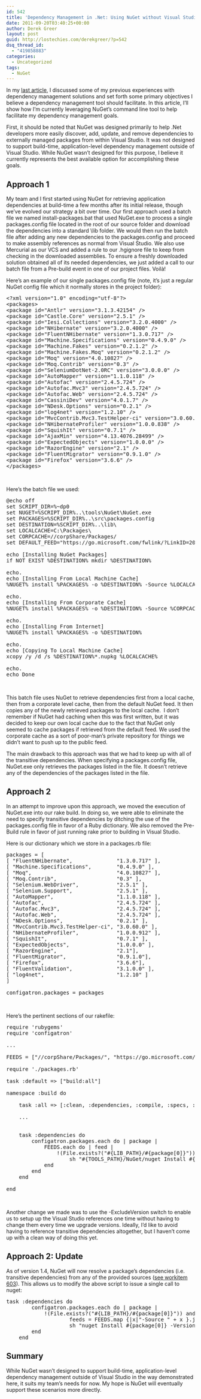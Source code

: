 ```yaml
---
id: 542
title: 'Dependency Management in .Net: Using NuGet without Visual Studio'
date: 2011-09-20T03:40:25+00:00
author: Derek Greer
layout: post
guid: http://lostechies.com/derekgreer/?p=542
dsq_thread_id:
  - "419858883"
categories:
  - Uncategorized
tags:
  - NuGet
---
```

In my [last article](http://lostechies.com/derekgreer/2011/09/18/dependency-management-in-net/), I discussed some of my previous experiences with dependency management solutions and set forth some primary objectives I believe a dependency management tool should facilitate. In this article, I’ll show how I’m currently leveraging NuGet’s command line tool to help facilitate my dependency management goals.

First, it should be noted that NuGet was designed primarily to help .Net developers more easily discover, add, update, and remove dependencies to externally managed packages from within Visual Studio. It was not designed to support build-time, application-level dependency management outside of Visual Studio. While NuGet wasn’t designed for this purpose, I believe it currently represents the best available option for accomplishing these goals. 

## Approach 1

My team and I first started using NuGet for retrieving application dependencies at build-time a few months after its initial release, though we’ve evolved our strategy a bit over time. Our first approach used a batch file we named install-packages.bat that used NuGet.exe to process a single packages.config file located in the root of our source folder and download the dependencies into a standard \lib folder. We would then run the batch file after adding any new dependencies to the packages.config and proceed to make assembly references as normal from Visual Studio. We also use Mercurial as our VCS and added a rule to our .hgignore file to keep from checking in the downloaded assemblies. To ensure a freshly downloaded solution obtained all of its needed dependencies, we just added a call to our batch file from a Pre-build event in one of our project files. Voilà!

Here’s an example of our single packages.config file (note, it’s just a regular NuGet config file which it normally stores in the project folder): 

<pre class="brush:xml; gutter:false; wrap-lines:false; tab-size:2;">&lt;?xml version="1.0" encoding="utf-8"?&gt;
&lt;packages&gt;
&lt;package id="Antlr" version="3.1.3.42154" /&gt;
&lt;package id="Castle.Core" version="2.5.1" /&gt;
&lt;package id="Iesi.Collections" version="3.2.0.4000" /&gt;
&lt;package id="NHibernate" version="3.2.0.4000" /&gt;
&lt;package id="FluentNHibernate" version="1.3.0.717" /&gt;
&lt;package id="Machine.Specifications" version="0.4.9.0" /&gt;
&lt;package id="Machine.Fakes" version="0.2.1.2" /&gt;
&lt;package id="Machine.Fakes.Moq" version="0.2.1.2" /&gt;
&lt;package id="Moq" version="4.0.10827" /&gt;
&lt;package id="Moq.Contrib" version="0.3" /&gt;
&lt;package id="SeleniumDotNet-2.0RC" version="3.0.0.0" /&gt;
&lt;package id="AutoMapper" version="1.1.0.118" /&gt;
&lt;package id="Autofac" version="2.4.5.724" /&gt;
&lt;package id="Autofac.Mvc3" version="2.4.5.724" /&gt;
&lt;package id="Autofac.Web" version="2.4.5.724" /&gt;
&lt;package id="CassiniDev" version="4.0.1.7" /&gt;
&lt;package id="NDesk.Options" version="0.2.1" /&gt;
&lt;package id="log4net" version="1.2.10" /&gt;
&lt;package id="MvcContrib.Mvc3.TestHelper-ci" version="3.0.60.0" /&gt;
&lt;package id="NHibernateProfiler" version="1.0.0.838" /&gt;
&lt;package id="SquishIt" version="0.7.1" /&gt;
&lt;package id="AjaxMin" version="4.13.4076.28499" /&gt;
&lt;package id="ExpectedObjects" version="1.0.0.0" /&gt;
&lt;package id="RazorEngine" version="2.1" /&gt;
&lt;package id="FluentMigrator" version="0.9.1.0" /&gt;
&lt;package id="Firefox" version="3.6.6" /&gt;
&lt;/packages></pre>

&nbsp;

Here’s the batch file we used: 

<pre class="brush:shell; gutter:false; wrap-lines:false; tab-size:2;">@echo off
set SCRIPT_DIR=%~dp0
set NUGET=%SCRIPT_DIR%..\tools\NuGet\NuGet.exe
set PACKAGES=%SCRIPT_DIR%..\src\packages.config
set DESTINATION=%SCRIPT_DIR%..\lib\
set LOCALCACHE=C:\Packages\
set CORPCACHE=//corpShare/Packages/
set DEFAULT_FEED="https://go.microsoft.com/fwlink/?LinkID=206669"

echo [Installing NuGet Packages]
if NOT EXIST %DESTINATION% mkdir %DESTINATION%

echo.
echo [Installing From Local Machine Cache]
%NUGET% install %PACKAGES% -o %DESTINATION% -Source %LOCALCACHE%

echo.
echo [Installing From Corporate Cache]
%NUGET% install %PACKAGES% -o %DESTINATION% -Source %CORPCACHE%

echo.
echo [Installing From Internet]
%NUGET% install %PACKAGES% -o %DESTINATION%

echo.
echo [Copying To Local Machine Cache]
xcopy /y /d /s %DESTINATION%*.nupkg %LOCALCACHE%

echo.
echo Done</pre>

&nbsp;

This batch file uses NuGet to retrieve dependencies first from a local cache, then from a corporate level cache, then from the default NuGet feed. It then copies any of the newly retrieved packages to the local cache.&nbsp; I don’t remember if NuGet had caching when this was first written, but it was decided to keep our own local cache due to the fact that NuGet only seemed to cache packages if retrieved from the default feed. We used the corporate cache as a sort of poor-man’s private repository for things we didn’t want to push up to the public feed.

The main drawback to this approach was that we had to keep up with all of the transitive dependencies. When specifying a packages.config file, NuGet.exe only retrieves the packages listed in the file. It doesn’t retrieve any of the dependencies of the packages listed in the file. 

## Approach 2

In an attempt to improve upon this approach, we moved the execution of NuGet.exe into our rake build. In doing so, we were able to eliminate the need to specify transitive dependencies by ditching the use of the packages.config file in favor of a Ruby dictionary. We also removed the Pre-Build rule in favor of just running rake prior to building in Visual Studio.

Here is our dictionary which we store in a packages.rb file: 

<pre class="brush:ruby; gutter:false; wrap-lines:false; tab-size:2;">packages = [
[ "FluentNHibernate",              "1.3.0.717" ],
[ "Machine.Specifications",        "0.4.9.0" ],
[ "Moq",                           "4.0.10827" ],
[ "Moq.Contrib",                   "0.3" ],
[ "Selenium.WebDriver",            "2.5.1" ],
[ "Selenium.Support",              "2.5.1" ],
[ "AutoMapper",                    "1.1.0.118" ],
[ "Autofac",                       "2.4.5.724" ],
[ "Autofac.Mvc3",                  "2.4.5.724" ],
[ "Autofac.Web",                   "2.4.5.724" ],
[ "NDesk.Options",                 "0.2.1" ],
[ "MvcContrib.Mvc3.TestHelper-ci", "3.0.60.0" ],
[ "NHibernateProfiler",            "1.0.0.912" ],
[ "SquishIt",                      "0.7.1" ],
[ "ExpectedObjects",               "1.0.0.0" ],
[ "RazorEngine",                   "2.1"],
[ "FluentMigrator",                "0.9.1.0"],
[ "Firefox",                       "3.6.6"],
[ "FluentValidation",              "3.1.0.0" ],
[ "log4net",                       "1.2.10" ]
]

configatron.packages = packages
</pre>

&nbsp;

Here’s the pertinent sections of our rakefile:

<pre class="brush:ruby; gutter:false; wrap-lines:false; tab-size:2;">require 'rubygems'
require 'configatron'

...

FEEDS = ["//corpShare/Packages/", "https://go.microsoft.com/fwlink/?LinkID=206669" ]

require './packages.rb'

task :default =&gt; ["build:all"]

namespace :build do

	task :all =&gt; [:clean, :dependencies, :compile, :specs, :package]	

	...


	task :dependencies do
		configatron.packages.each do | package |
			FEEDS.each do | feed | 
				!(File.exists?("#{LIB_PATH}/#{package[0]}")) and
					sh "#{TOOLS_PATH}/NuGet/nuget Install #{package[0]} -Version #{package[1]} -o #{LIB_PATH} -Source #{feed} -ExcludeVersion" do | cmd, results | cmd  end
			end
		end
	end

end</pre>

&nbsp;

Another change we made was to use the -ExcludeVersion switch to enable us to setup up the Visual Studio references one time without having to change them every time we upgrade versions. Ideally, I’d like to avoid having to reference transitive dependencies altogether, but I haven’t come up with a clean way of doing this yet. 

## Approach 2: Update

As of version 1.4, NuGet will now resolve a package&#8217;s dependencies (i.e. transitive dependencies) from any of the provided sources ([see workitem 603](http://nuget.codeplex.com/workitem/603)). This allows us to modify the above script to issue a single call to nuget:

<pre class="brush:ruby; gutter:false; wrap-lines:false; tab-size:2;">task :dependencies do
        configatron.packages.each do | package |
            !(File.exists?("#{LIB_PATH}/#{package[0]}")) and
                    feeds = FEEDS.map {|x|"-Source " + x }.join(' ')
                    sh "nuget Install #{package[0]} -Version #{package[1]} -o #{LIB_PATH} #{feeds} -ExcludeVersion" do | cmd, results | cmd  end
        end
    end
</pre>

## Summary

While NuGet wasn’t designed to support build-time, application-level dependency management outside of Visual Studio in the way demonstrated here, it suits my team’s needs for now. My hope is NuGet will eventually support these scenarios more directly.
